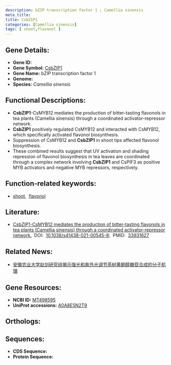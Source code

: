 ```yaml
---
description: bZIP transcription factor 1 ; Camellia sinensis
meta_title:
title: CsbZIP1
categories: [Camellia sinensis]
tags: [ shoot,flavonol ]
---
```


## Gene Details:
- **Gene ID:** []()
- **Gene Symbol:** <u>CsbZIP1</u>
- **Gene Name:** bZIP transcription factor 1
- **Genome:** []()
- **Species:** *Camellia sinensis*

## Functional Descriptions:
   - **CsbZIP1**-CsMYB12 mediates the production of bitter-tasting flavonols in tea plants (Camellia sinensis) through a coordinated activator-repressor network.
   - **CsbZIP1** positively regulated CsMYB12 and interacted with CsMYB12, which specifically activated flavonol biosynthesis.
   - Suppression of CsMYB12 and **CsbZIP1** in shoot tips affected flavonol biosynthesis.
   - These combined results suggest that UV activation and shading repression of flavonol biosynthesis in tea leaves are coordinated through a complex network involving **CsbZIP1** and CsPIF3 as positive MYB activators and negative MYB repressors, respectively.

## Function-related keywords:
   - [shoot](/tags/shoot/),&nbsp;&nbsp;[flavonol](/tags/flavonol/)

## Literature:
   - [CsbZIP1-CsMYB12 mediates the production of bitter-tasting flavonols in tea plants (Camellia sinensis) through a coordinated activator-repressor network.](https://doi.org/10.1038/s41438-021-00545-8)&nbsp;&nbsp;DOI:&nbsp;&nbsp;[10.1038/s41438-021-00545-8](https://doi.org/10.1038/s41438-021-00545-8);&nbsp;&nbsp;PMID:&nbsp;&nbsp;[33931627](https://pubmed.ncbi.nlm.nih.gov/33931627/)

## Related News:
   - [安徽农业大学赵剑研究组揭示强光和紫外光调节茶树黄酮醇糖苷合成的分子机理](https://mp.weixin.qq.com/s?__biz=MzU3ODY3MDM0NA==&mid=2247505732&idx=1&sn=fcbf324d7bcdba58939358c01c82c6cd&chksm=fd734d23ca04c4353730a7c72df69d3b3e8c8f4f30b107b791351e5909819dd1276182a9935b&scene=27#wechat_redirect)

## Gene Resources:
- **NCBI ID:**  [MT498595](https://www.ncbi.nlm.nih.gov/gene/?term=MT498595)
- **UniProt accessions:**  [A0A8E5N2T9](https://www.uniprot.org/uniprotkb/A0A8E5N2T9/entry)

## Orthologs:

## Sequences:
- **CDS Sequence:**
- **Protein Sequence:**
